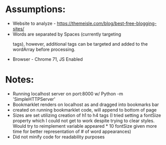 # Assumptions:

* Website to analyze - https://themeisle.com/blog/best-free-blogging-sites/
* Words are separated by Spaces (currently targeting <p> tags), however, additional tags can be targeted and added to the wordArray before processing.
* Browser - Chrome 71, JS Enabled

# Notes:
* Running localhost server on port:8000 w/ Python -m 'SimpleHTTPServer'
* Bookmarklet renders on localhost as <a> and dragged into bookmarks bar
* <div id="sitePenResultsDiv"> created on running bookmarklet code, will append to bottom of page
* Sizes are set utilizing creation of h1 to h4 tags (I tried setting a fontSize property which I could not get to work despite trying to clear styles. Would try to reimplement variable appeared * 10 fontSize given more time for better representation of # of word appearances)
* Did not minify code for readability purposes